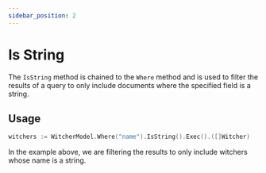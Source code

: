 ```yaml
---
sidebar_position: 2
---
```


# Is String

The `IsString` method is chained to the `Where` method and is used to filter the results of a query to only include documents where the specified field is a string.

## Usage

```go
witchers := WitcherModel.Where("name").IsString().Exec().([]Witcher)
```

In the example above, we are filtering the results to only include witchers whose name is a string.
